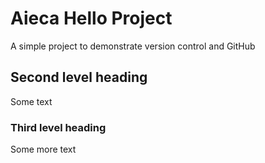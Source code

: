 # Aieca Hello Project

A simple project to demonstrate version control and GitHub

## Second level heading

Some text

### Third level heading

Some more text

